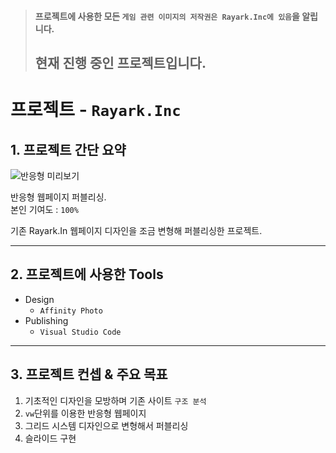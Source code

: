 >#### 프로젝트에 사용한 모든 `게임 관련 이미지의 저작권은 Rayark.Inc에 있음`을 알립니다.
>## 현재 진행 중인 프로젝트입니다.    

# 프로젝트 - `Rayark.Inc` 

## 1. 프로젝트 간단 요약

![반응형 미리보기](port_rayark.png)


반응형 웹페이지 퍼블리싱.  
본인 기여도 : `100%`

기존 Rayark.In 웹페이지 디자인을 조금 변형해 퍼블리싱한 프로젝트. 

---

## 2. 프로젝트에 사용한 Tools

- Design
  - `Affinity Photo`
- Publishing
  - `Visual Studio Code `  

---

## 3. 프로젝트 컨셉 & 주요 목표

1. 기초적인 디자인을 모방하며 기존 사이트 `구조 분석`
2. `vw`단위를 이용한 반응형 웹페이지
3. 그리드 시스템 디자인으로 변형해서 퍼블리싱
4. 슬라이드 구현
